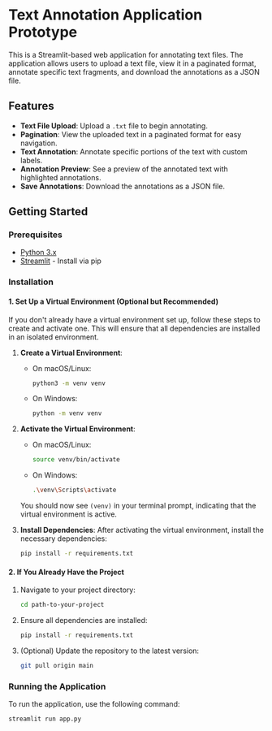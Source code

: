# Text Annotation Application Prototype

This is a Streamlit-based web application for annotating text files. The application allows users to upload a text file, view it in a paginated format, annotate specific text fragments, and download the annotations as a JSON file.

## Features

- **Text File Upload**: Upload a `.txt` file to begin annotating.
- **Pagination**: View the uploaded text in a paginated format for easy navigation.
- **Text Annotation**: Annotate specific portions of the text with custom labels.
- **Annotation Preview**: See a preview of the annotated text with highlighted annotations.
- **Save Annotations**: Download the annotations as a JSON file.

## Getting Started

### Prerequisites

- [Python 3.x](https://www.python.org/downloads/)
- [Streamlit](https://streamlit.io/) - Install via pip

### Installation

#### 1. Set Up a Virtual Environment (Optional but Recommended)

If you don't already have a virtual environment set up, follow these steps to create and activate one. This will ensure that all dependencies are installed in an isolated environment.

1. **Create a Virtual Environment**:
   - On macOS/Linux:
     ```bash
     python3 -m venv venv
     ```
   - On Windows:
     ```bash
     python -m venv venv
     ```

2. **Activate the Virtual Environment**:
   - On macOS/Linux:
     ```bash
     source venv/bin/activate
     ```
   - On Windows:
     ```bash
     .\venv\Scripts\activate
     ```

   You should now see `(venv)` in your terminal prompt, indicating that the virtual environment is active.

3. **Install Dependencies**:
   After activating the virtual environment, install the necessary dependencies:
   ```bash
   pip install -r requirements.txt
    ```

#### 2. If You Already Have the Project

1. Navigate to your project directory:
    ```bash
    cd path-to-your-project
    ```

2. Ensure all dependencies are installed:
    ```bash
    pip install -r requirements.txt
    ```

3. (Optional) Update the repository to the latest version:
    ```bash
    git pull origin main
    ```

### Running the Application

To run the application, use the following command:

```bash
streamlit run app.py
